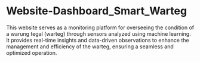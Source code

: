 # Website-Dashboard_Smart_Warteg
This website serves as a monitoring platform for overseeing the condition of a warung tegal (warteg) through sensors analyzed using machine learning. It provides real-time insights and data-driven observations to enhance the management and efficiency of the warteg, ensuring a seamless and optimized operation.

